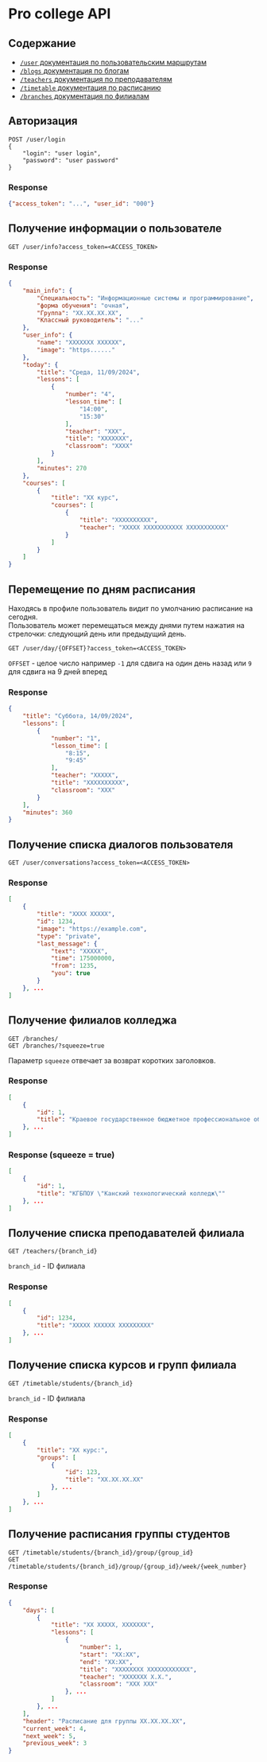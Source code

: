 # Pro college API


## Содержание
- [`/user` документация по пользовательским маршрутам](http://127.0.0.1:8000/user/redoc)
- [`/blogs` документация по блогам](http://127.0.0.1:8000/blogs/redoc)
- [`/teachers` документация по преподавателям](http://127.0.0.1:8000/teachers/redoc)
- [`/timetable` документация по расписанию](http://127.0.0.1:8000/timetable/redoc)
- [`/branches` документация по филиалам ](http://127.0.0.1:8000/branches/redoc)


## Авторизация
```http
POST /user/login
{
    "login": "user login",
    "password": "user password"
}
```

### Response
```json
{"access_token": "...", "user_id": "000"}
```

## Получение информации о пользователе
```http
GET /user/info?access_token=<ACCESS_TOKEN>
```

### Response
```json
{
    "main_info": {
        "Специальность": "Информационные системы и программирование",
        "форма обучения": "очная",
        "Группа": "XX.XX.XX.XX",
        "Классный руководитель": "..."
    },
    "user_info": {
        "name": "XXXXXXX XXXXXX",
        "image": "https......"
    },
    "today": {
        "title": "Среда, 11/09/2024",
        "lessons": [
            {
                "number": "4",
                "lesson_time": [
                    "14:00",
                    "15:30"
                ],
                "teacher": "XXX",
                "title": "XXXXXXX",
                "classroom": "XXXX"
            }
        ],
        "minutes": 270
    },
    "courses": [
        {
            "title": "XX курс",
            "courses": [
                {
                    "title": "XXXXXXXXXX",
                    "teacher": "XXXXX XXXXXXXXXXX XXXXXXXXXXX"
                }
            ]
        }
    ]
}
```


## Перемещение по дням расписания
Находясь в профиле пользователь видит по умолчанию расписание на сегодня.  
Пользователь может перемещаться между днями путем нажатия на стрелочки: следующий день или предыдущий день.
```http
GET /user/day/{OFFSET}?access_token=<ACCESS_TOKEN>
```

`OFFSET` - целое число
например `-1` для сдвига на один день назад
или `9` для сдвига на 9 дней вперед

### Response
```json
{
    "title": "Суббота, 14/09/2024",
    "lessons": [
        {
            "number": "1",
            "lesson_time": [
                "8:15",
                "9:45"
            ],
            "teacher": "XXXXX",
            "title": "XXXXXXXXXX",
            "classroom": "XXX"
        }
    ],
    "minutes": 360
}
```


## Получение списка диалогов пользователя
```http
GET /user/conversations?access_token=<ACCESS_TOKEN>
```

### Response
```json
[
    {
        "title": "XXXX XXXXX",
        "id": 1234,
        "image": "https://example.com",
        "type": "private",
        "last_message": {
            "text": "XXXXX",
            "time": 175000000,
            "from": 1235,
            "you": true
        }
    }, ...
]
```


## Получение филиалов колледжа
```http
GET /branches/
GET /branches/?squeeze=true
```
Параметр `squeeze` отвечает за возврат коротких заголовков.

### Response
```json
[
    {
        "id": 1,
        "title": "Краевое государственное бюджетное профессиональное образовательное учреждение \"Канский технологический колледж\""
    }, ...
]
```

### Response (squeeze = true)
```json
[
    {
        "id": 1,
        "title": "КГБПОУ \"Канский технологический колледж\""
    }, ...
]
```


## Получение списка преподавателей филиала
```http
GET /teachers/{branch_id}
```

`branch_id` - ID филиала

### Response
```json
[
    {
        "id": 1234,
        "title": "XXXXX XXXXXX XXXXXXXXX"
    }, ...
]
```


## Получение списка курсов и групп филиала
```http
GET /timetable/students/{branch_id}
```

`branch_id` - ID филиала

### Response
```json
[
    {
        "title": "XX курс:",
        "groups": [
            {
                "id": 123,
                "title": "XX.XX.XX.XX"
            }, ...
        ]
    }, ...
]
```


## Получение расписания группы студентов
```http
GET /timetable/students/{branch_id}/group/{group_id}
GET /timetable/students/{branch_id}/group/{group_id}/week/{week_number}
```

### Response
```json
{
    "days": [
        {
            "title": "XX XXXXX, XXXXXXX",
            "lessons": [
                {
                    "number": 1,
                    "start": "XX:XX",
                    "end": "XX:XX",
                    "title": "XXXXXXXX XXXXXXXXXXXX",
                    "teacher": "XXXXXXX X.X.",
                    "classroom": "XXX XXX"
                }, ...
            ]
        }, ...
    ],
    "header": "Расписание для группы XX.XX.XX.XX",
    "current_week": 4,
    "next_week": 5,
    "previous_week": 3
}
```
